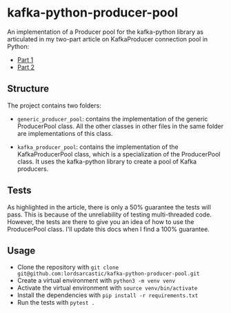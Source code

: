 # kafka-python-producer-pool
An implementation of a Producer pool for the kafka-python library as articulated in my two-part article on KafkaProducer connection pool in Python:
- [Part 1](https://blog.lordsarcastic.dev/kafkaproducer-connection-pool-in-python-part-1)
- [Part 2](https://blog.lordsarcastic.dev/kafkaproducer-connection-pool-in-python-part-2)

## Structure
The project contains two folders:
- `generic_producer_pool`: contains the implementation of the generic ProducerPool class. All the other classes in other files in the same folder are implementations of this class.

- `kafka_producer_pool`: contains the implementation of the KafkaProducerPool class, which is a specialization of the ProducerPool class. It uses the kafka-python library to create a pool of Kafka producers.


## Tests
As highlighted in the article, there is only a 50% guarantee the tests will pass. This is because of the unreliability of testing multi-threaded code. However, the tests are there to give you an idea of how to use the ProducerPool class. I'll update this docs when I find a 100% guarantee.

## Usage
- Clone the repository with `git clone git@github.com:lordsarcastic/kafka-python-producer-pool.git`
- Create a virtual environment with `python3 -m venv venv`
- Activate the virtual environment with `source venv/bin/activate`
- Install the dependencies with `pip install -r requirements.txt`
- Run the tests with `pytest .`
